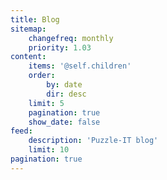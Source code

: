 ```yaml
---
title: Blog
sitemap:
    changefreq: monthly
    priority: 1.03
content:
    items: '@self.children'
    order:
        by: date
        dir: desc
    limit: 5
    pagination: true
    show_date: false
feed:
    description: 'Puzzle-IT blog'
    limit: 10
pagination: true
---
```


